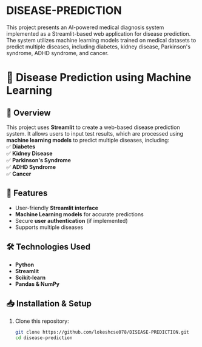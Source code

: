 # DISEASE-PREDICTION
This project presents an AI-powered medical diagnosis system implemented as a Streamlit-based web application for disease prediction. The system utilizes machine learning models trained on medical datasets to predict multiple diseases, including diabetes, kidney disease, Parkinson's syndrome, ADHD syndrome, and cancer.
# 🏥 Disease Prediction using Machine Learning  

## 📌 Overview  
This project uses **Streamlit** to create a web-based disease prediction system. It allows users to input test results, which are processed using **machine learning models** to predict multiple diseases, including:  
✅ **Diabetes**  
✅ **Kidney Disease**  
✅ **Parkinson's Syndrome**  
✅ **ADHD Syndrome**  
✅ **Cancer**  

## 🚀 Features  
- User-friendly **Streamlit interface**  
- **Machine Learning models** for accurate predictions  
- Secure **user authentication** (if implemented)  
- Supports multiple diseases  

## 🛠️ Technologies Used  
- **Python**  
- **Streamlit**  
- **Scikit-learn**  
- **Pandas & NumPy**  

## 📥 Installation & Setup  
1. Clone this repository:  
   ```sh
   git clone https://github.com/lokeshcse078/DISEASE-PREDICTION.git
   cd disease-prediction
